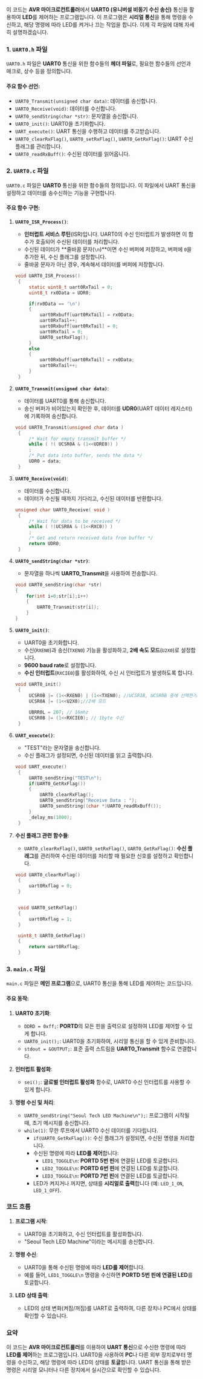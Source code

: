 이 코드는 **AVR 마이크로컨트롤러**에서 **UART0 (유니버설 비동기 수신 송신)** 통신을 활용하여 **LED**를 제어하는 프로그램입니다. 이 프로그램은 **시리얼 통신**을 통해 명령을 수신하고, 해당 명령에 따라 LED를 켜거나 끄는 작업을 합니다. 이제 각 파일에 대해 자세히 설명하겠습니다.

### 1. `UART0.h` 파일

`UART0.h` 파일은 **UART0** 통신을 위한 함수들의 **헤더 파일**로, 필요한 함수들의 선언과 매크로, 상수 등을 정의합니다.

#### 주요 함수 선언:
- `UART0_Transmit(unsigned char data)`: 데이터를 송신합니다.
- `UART0_Receive(void)`: 데이터를 수신합니다.
- `UART0_sendString(char *str)`: 문자열을 송신합니다.
- `UART0_init()`: UART0을 초기화합니다.
- `UART_execute()`: UART 통신을 수행하고 데이터를 주고받습니다.
- `UART0_clearRxFlag()`, `UART0_setRxFlag()`, `UART0_GetRxFlag()`: UART 수신 플래그를 관리합니다.
- `UART0_readRxBuff()`: 수신된 데이터를 읽어옵니다.

### 2. `UART0.c` 파일

`UART0.c` 파일은 **UART0** 통신을 위한 함수들의 정의입니다. 이 파일에서 UART 통신을 설정하고 데이터를 송수신하는 기능을 구현합니다.

#### 주요 함수 구현:
1. **`UART0_ISR_Process()`**:
   - **인터럽트 서비스 루틴**(ISR)입니다. UART0의 수신 인터럽트가 발생하면 이 함수가 호출되어 수신된 데이터를 처리합니다.
   - 수신된 데이터가 **줄바꿈 문자(`\n`)**이면 수신 버퍼에 저장하고, 버퍼에 `0`을 추가한 뒤, 수신 플래그를 설정합니다.
   - 줄바꿈 문자가 아닌 경우, 계속해서 데이터를 버퍼에 저장합니다.
   ```c
   void UART0_ISR_Process()
    {
        static uint8_t uart0RxTail = 0;
        uint8_t rx0Data = UDR0;

        if(rx0Data == '\n')
        {
            uart0Rxbuff[uart0RxTail] = rx0Data;
            uart0RxTail++;
            uart0Rxbuff[uart0RxTail] = 0;
            uart0RxTail = 0;
            UART0_setRxFlag();
        }
        else
        {
            uart0Rxbuff[uart0RxTail] = rx0Data;
            uart0RxTail++;
        }
    }
   ```

2. **`UART0_Transmit(unsigned char data)`**:
   - 데이터를 UART0를 통해 송신합니다.
   - 송신 버퍼가 비어있는지 확인한 후, 데이터를 **UDR0**(UART 데이터 레지스터)에 기록하여 송신합니다.
   ```c
   void UART0_Transmit(unsigned char data )
    {
        /* Wait for empty transmit buffer */
        while ( !( UCSR0A & (1<<UDRE0)) )
        ;
        /* Put data into buffer, sends the data */
        UDR0 = data;
    }
   ```

3. **`UART0_Receive(void)`**:
   - 데이터를 수신합니다.
   - 데이터가 수신될 때까지 기다리고, 수신된 데이터를 반환합니다.
   ```c
   unsigned char UART0_Receive( void )
    {
        /* Wait for data to be received */
        while ( !(UCSR0A & (1<<RXC0)) )
        ;
        /* Get and return received data from buffer */
        return UDR0;
    }
   ```

4. **`UART0_sendString(char *str)`**:
   - 문자열을 하나씩 **UART0_Transmit**을 사용하여 전송합니다.
    ```c
    void UART0_sendString(char *str)
    {
        for(int i=0;str[i];i++)
        {
            UART0_Transmit(str[i]);
        }
    }
    ```
5. **`UART0_init()`**:
   - UART0을 초기화합니다.
   - 수신(`RXEN0`)과 송신(`TXEN0`) 기능을 활성화하고, **2배 속도 모드**(`U2X0`)로 설정합니다.
   - **9600 baud rate**로 설정합니다.
   - **수신 인터럽트**(`RXCIE0`)를 활성화하여, 수신 시 인터럽트가 발생하도록 합니다.
   ```c
   void UART0_init()
    {
        UCSR0B |= (1<<RXEN0) | (1<<TXEN0); //UCSR1B, UCSR0B 중에 선택한거임
        UCSR0A |= (1<<U2X0);//2배 모드
        
        UBRR0L = 207; // 16mhz
        UCSR0B |= (1<<RXCIE0); // 1byte 수신
    }
    ```

6. **`UART_execute()`**:
   - "TEST"라는 문자열을 송신합니다.
   - 수신 플래그가 설정되면, 수신된 데이터를 읽고 출력합니다.
   ```c
   void UART_execute()
    {
        UART0_sendString("TEST\n");
        if(UART0_GetRxFlag())
        {
            UART0_clearRxFlag();
            UART0_sendString("Receive Data : ");
            UART0_sendString((char *)UART0_readRxBuff());
        }
        _delay_ms(1000);
    }
    ```

7. **수신 플래그 관련 함수들**:
   - `UART0_clearRxFlag()`, `UART0_setRxFlag()`, `UART0_GetRxFlag()`: **수신 플래그**를 관리하여 수신된 데이터를 처리할 때 필요한 신호를 설정하고 확인합니다.
   ```c
   void UART0_clearRxFlag()
    {
        uart0Rxflag = 0;
    }


    void UART0_setRxFlag()
    {
        uart0Rxflag = 1;
    }

    uint8_t UART0_GetRxFlag()
    {
        return uart0Rxflag;
    }
    ```

### 3. `main.c` 파일

`main.c` 파일은 **메인 프로그램**으로, UART0 통신을 통해 LED를 제어하는 코드입니다.

#### 주요 동작:
1. **UART0 초기화**:
   - `DDRD = 0xff;`: **PORTD**의 모든 핀을 출력으로 설정하여 LED를 제어할 수 있게 합니다.
   - `UART0_init();`: UART0을 초기화하여, 시리얼 통신을 할 수 있게 준비합니다.
   - `stdout = &OUTPUT;`: 표준 출력 스트림을 **UART0_Transmit** 함수로 연결합니다.

2. **인터럽트 활성화**:
   - `sei();`: **글로벌 인터럽트 활성화** 함수로, UART0 수신 인터럽트를 사용할 수 있게 합니다.

3. **명령 수신 및 처리**:
   - `UART0_sendString("Seoul Tech LED Machine\n");`: 프로그램이 시작될 때, 초기 메시지를 송신합니다.
   - `while(1)`: 무한 루프에서 UART0 수신 데이터를 기다립니다.
     - `if(UART0_GetRxFlag())`: 수신 플래그가 설정되면, 수신된 명령을 처리합니다.
     - 수신된 명령에 따라 **LED를 제어**합니다:
       - `LED1_TOGGLE\n`: **PORTD 5번 핀**에 연결된 LED를 토글합니다.
       - `LED2_TOGGLE\n`: **PORTD 6번 핀**에 연결된 LED를 토글합니다.
       - `LED3_TOGGLE\n`: **PORTD 7번 핀**에 연결된 LED를 토글합니다.
     - LED가 켜지거나 꺼지면, 상태를 **시리얼로 출력**합니다 (예: `LED_1_ON`, `LED_1_OFF`).

### 코드 흐름

1. **프로그램 시작**:
   - UART0을 초기화하고, 수신 인터럽트를 활성화합니다.
   - "Seoul Tech LED Machine"이라는 메시지를 송신합니다.
   
2. **명령 수신**:
   - UART0을 통해 수신된 명령에 따라 **LED를 제어**합니다.
   - 예를 들어, `LED1_TOGGLE\n` 명령을 수신하면 **PORTD 5번 핀에 연결된 LED**를 토글합니다.
   
3. **LED 상태 출력**:
   - LED의 상태 변화(켜짐/꺼짐)를 UART로 출력하여, 다른 장치나 PC에서 상태를 확인할 수 있습니다.

### 요약

이 코드는 **AVR 마이크로컨트롤러**를 이용하여 **UART 통신**으로 수신한 명령에 따라 **LED를 제어**하는 프로그램입니다. UART0을 사용하여 **PC**나 다른 외부 장치로부터 명령을 수신하고, 해당 명령에 따라 LED의 상태를 **토글**합니다. UART 통신을 통해 받은 명령은 시리얼 모니터나 다른 장치에서 실시간으로 확인할 수 있습니다.
